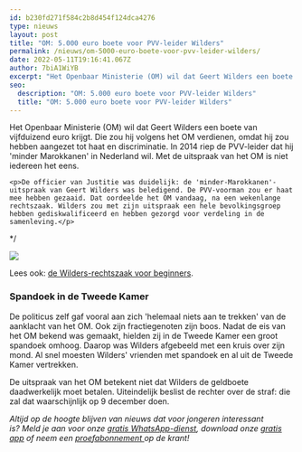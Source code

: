 ```yaml
---
id: b230fd271f584c2b8d454f124dca4276
type: nieuws
layout: post
title: "OM: 5.000 euro boete voor PVV-leider Wilders"
permalink: /nieuws/om-5000-euro-boete-voor-pvv-leider-wilders/
date: 2022-05-11T19:16:41.067Z
author: 7biA1WiYB
excerpt: "Het Openbaar Ministerie (OM) wil dat Geert Wilders een boete van vijfduizend euro krijgt. Die zou hij volgens het OM verdienen, omdat hij zou hebben aangezet tot haat en discriminatie. In 2014 riep de PVV-leider dat hij 'minder Marokkanen' in Nederland wil. Met de uitspraak van het OM is niet iedereen het eens.  "
seo:
  description: "OM: 5.000 euro boete voor PVV-leider Wilders"
  title: "OM: 5.000 euro boete voor PVV-leider Wilders"
---
```

Het Openbaar Ministerie (OM) wil dat Geert Wilders een boete van vijfduizend euro krijgt. Die zou hij volgens het OM verdienen, omdat hij zou hebben aangezet tot haat en discriminatie. In 2014 riep de PVV-leider dat hij 'minder Marokkanen' in Nederland wil. Met de uitspraak van het OM is niet iedereen het eens.  

    <p>De officier van Justitie was duidelijk: de 'minder-Marokkanen'-uitspraak van Geert Wilders was beledigend. De PVV-voorman zou er haat mee hebben gezaaid. Dat oordeelde het OM vandaag, na een wekenlange rechtszaak. Wilders zou met zijn uitspraak een hele bevolkingsgroep hebben gediskwalificeerd en hebben gezorgd voor verdeling in de samenleving.</p>

*/


<p><img class="kaderafbeelding" src="https://7dagen.netlify.app/sites/default/files/ff.png"></p>


<p>Lees ook: <a href="https://7dagen.netlify.app/nieuws/de-wilders-rechtszaak-voor-beginners">de Wilders-rechtszaak voor beginners</a>.</p>


<h3>Spandoek in de Tweede Kamer</h3>
<p>De politicus zelf gaf vooral aan zich 'helemaal niets aan te trekken' van de aanklacht van het OM. Ook zijn fractiegenoten zijn boos. Nadat de eis van het OM bekend was gemaakt, hielden zij in de Tweede Kamer een groot spandoek omhoog. Daarop was Wilders afgebeeld met een kruis over zijn mond. Al snel moesten Wilders' vrienden met spandoek en al uit de Tweede Kamer vertrekken. </p>
<p>De uitspraak van het OM betekent niet dat Wilders de geldboete daadwerkelijk moet betalen. Uiteindelijk beslist de rechter over de straf: die zal dat waarschijnlijk op 9 december doen. </p>
<p><em>Altijd op de hoogte blijven van nieuws dat voor jongeren interessant is? Meld je aan voor onze </em><a href="https://7dagen.netlify.app/whatsapp"><em>gratis WhatsApp-dienst</em></a><em>, download onze </em><a href="https://7dagen.netlify.app/app"><em>gratis app</em></a><em> of neem een </em><a href="https://abonneren.sevendays.nl/abonneren/abonnementen/ae/artikel"><em>proefabonnement </em></a><em>op de krant!</em></p>  
